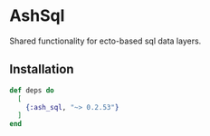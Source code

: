 # AshSql

Shared functionality for ecto-based sql data layers.

## Installation

```elixir
def deps do
  [
    {:ash_sql, "~> 0.2.53"}
  ]
end
```

